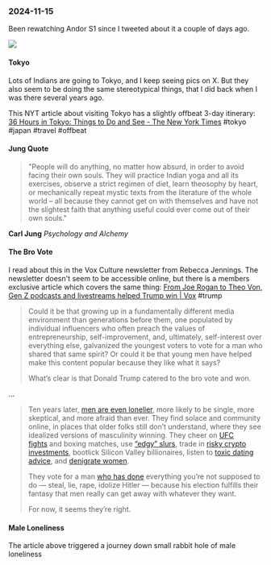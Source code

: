 ### 2024-11-15

Been rewatching Andor S1 since I tweeted about it a couple of days ago.

![](https://x.com/debugjois/status/1856231275276751042)

#### Tokyo
Lots of Indians are going to Tokyo, and I keep seeing pics on X. But they also seem to be doing the same stereotypical things, that I did back when I was there several years ago.

This NYT article about visiting Tokyo has a slightly offbeat 3-day itinerary: [36 Hours in Tokyo: Things to Do and See - The New York Times](https://www.nytimes.com/interactive/2023/04/06/travel/things-to-do-tokyo.html) #tokyo #japan #travel #offbeat

#### Jung Quote

> "People will do anything, no matter how absurd, in order to avoid facing their own souls. They will practice Indian yoga and all its exercises, observe a strict regimen of diet, learn theosophy by heart, or mechanically repeat mystic texts from the literature of the whole world – all because they cannot get on with themselves and have not the slightest faith that anything useful could ever come out of their own souls."

**Carl Jung**
_Psychology and Alchemy_
#### The Bro Vote
I read about this in the Vox Culture newsletter from Rebecca Jennings. The newsletter doesn't seem to be accessible online, but there is a members exclusive article which covers the same thing: [From Joe Rogan to Theo Von, Gen Z podcasts and livestreams helped Trump win | Vox](https://www.vox.com/culture/383364/gen-z-podcasts-trump-win-joe-rogan-bros) #trump 

> Could it be that growing up in a fundamentally different media environment than generations before them, one populated by individual influencers who often preach the values of entrepreneurship, self-improvement, and, ultimately, self-interest over everything else, galvanized the youngest voters to vote for a man who shared that same spirit? Or could it be that young men have helped make this content popular because they like what it says?
> 
> What’s clear is that Donald Trump catered to the bro vote and won.

…

> Ten years later, [men are even lonelier](https://link.vox.com/click/37448965.59340/aHR0cHM6Ly93d3cubnl0aW1lcy5jb20vMjAyNC8xMC8yMS9vcGluaW9uL3RydW1wLWdlbi16LW1lbi1oYXJyaXMuaHRtbD91ZWlkPTdhYWFiZjBkNzE5MzNmOTc2YzU1YjBmNGIxYmQ5Zjg4/62e73e4945ad6bf6110e6176Bf708c7bf), more likely to be single, more skeptical, and more afraid than ever. They find solace and community online, in places that older folks still don’t understand, where they see idealized versions of masculinity winning. They cheer on [UFC fights](https://link.vox.com/click/37448965.59340/aHR0cHM6Ly93d3cudm94LmNvbS9zcG9ydHMvMzU3OTg0L3VmYy0zMDMtZmlnaHQtdHJ1bXAtbWFnYS1wZXJpZXJhLXByb2NoYXprYT91ZWlkPTdhYWFiZjBkNzE5MzNmOTc2YzU1YjBmNGIxYmQ5Zjg4/62e73e4945ad6bf6110e6176B28cfd16b) and boxing matches, use [“edgy” slurs](https://archive.ph/RZtsp#selection-1229.0-1242.0), trade in [risky crypto investments](https://link.vox.com/click/37448965.59340/aHR0cHM6Ly93d3cudm94LmNvbS9tb25leS8zNzE1OTcvY3J5cHRvLXBvbGl0aWNzLXNwZW5kaW5nLTIwMjQtZWxlY3Rpb25zLXRydW1wP3VlaWQ9N2FhYWJmMGQ3MTkzM2Y5NzZjNTViMGY0YjFiZDlmODg/62e73e4945ad6bf6110e6176B629572cf), bootlick Silicon Valley billionaires, listen to [toxic dating advice](https://link.vox.com/click/37448965.59340/aHR0cHM6Ly93d3cudm94LmNvbS9jdWx0dXJlLzIzOTc4MzI1L2RhdGluZy1hZHZpY2Utc2hlcmEtc2V2ZW4tdGlrdG9rLXNwcmlua2xlLXNwcmlua2xlP3VlaWQ9N2FhYWJmMGQ3MTkzM2Y5NzZjNTViMGY0YjFiZDlmODg/62e73e4945ad6bf6110e6176B0a054873), and [denigrate women](https://link.vox.com/click/37448965.59340/aHR0cHM6Ly93d3cudm94LmNvbS90aGUtZ29vZHMvMjMzMTg4NjEvYW5kcmV3LXRhdGUtdGlrdG9rLWluc3RhZ3JhbS15b3V0dWJlLWJhbm5lZD91ZWlkPTdhYWFiZjBkNzE5MzNmOTc2YzU1YjBmNGIxYmQ5Zjg4/62e73e4945ad6bf6110e6176B32fe9386).
> 
> They vote for a man [who has done](https://link.vox.com/click/37448965.59340/aHR0cHM6Ly94LmNvbS9UYWxiZXJ0U3dhbi9zdGF0dXMvMTg1NDAxODM5MDgwNjkyMTMxNT91ZWlkPTdhYWFiZjBkNzE5MzNmOTc2YzU1YjBmNGIxYmQ5Zjg4/62e73e4945ad6bf6110e6176B75926e7f) everything you’re not supposed to do — steal, lie, rape, idolize Hitler — because his election fulfills their fantasy that men really can get away with whatever they want.
>
> For now, it seems they’re right.

#### Male Loneliness
The article above triggered a journey down small rabbit hole of male loneliness